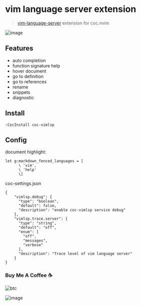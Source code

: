 # vim language server extension

> [vim-language-server](https://github.com/iamcco/vim-language-server)
> extension for coc.nvim

![image](https://user-images.githubusercontent.com/5492542/57384333-019b9880-71e3-11e9-9ee8-7e731944777b.png)

## Features

- auto completion
- function signature help
- hover document
- go to definition
- go to references
- rename
- snippets
- diagnostic

## Install

``` vim
:CocInstall coc-vimlsp
```

## Config

document highlight:

``` vim
let g:markdown_fenced_languages = [
      \ 'vim',
      \ 'help'
      \]
```

coc-settings.json

``` jsonc
{
    "vimlsp.debug": {
      "type": "boolean",
      "default": false,
      "description": "enable coc-vimlsp service debug"
    },
    "vimlsp.trace.server": {
      "type": "string",
      "default": "off",
      "enum": [
        "off",
        "messages",
        "verbose"
      ],
      "description": "Trace level of vim language server"
    }
}
```

### Buy Me A Coffee ☕️

![btc](https://img.shields.io/keybase/btc/iamcco.svg?style=popout-square)

![image](https://user-images.githubusercontent.com/5492542/42771079-962216b0-8958-11e8-81c0-520363ce1059.png)
